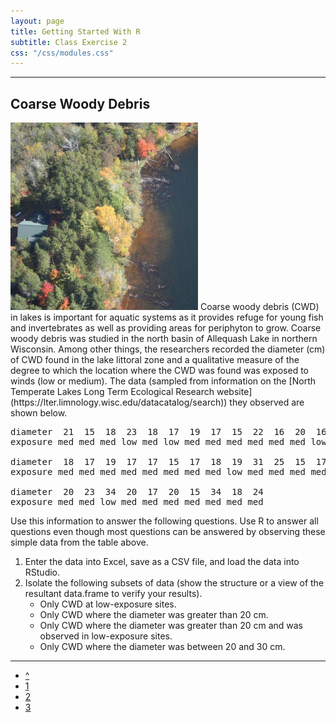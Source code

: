 ```yaml
---
layout: page
title: Getting Started With R
subtitle: Class Exercise 2
css: "/css/modules.css"
---
```


----

## Coarse Woody Debris
<img src="../zimgs/cwd1-bony-lake.jpg" alt="CWD Bony Lake" class="img-right">
Coarse woody debris (CWD) in lakes is important for aquatic systems as it provides refuge for young fish and invertebrates as well as providing areas for periphyton to grow.  Coarse woody debris was studied in the north basin of Allequash Lake in northern Wisconsin.  Among other things, the researchers recorded the diameter (cm) of CWD found in the lake littoral zone and a qualitative measure of the degree to which the location where the CWD was found was exposed to winds (low or medium).  The data (sampled from information on the [North Temperate Lakes Long Term Ecological Research website](https://lter.limnology.wisc.edu/datacatalog/search)) they observed are shown below.

<pre>
diameter  21  15  18  23  18  17  19  17  15  22  16  20  16  17  18  15  16  24  24  23
exposure med med med low med low med med med med med med low med med med med low med med

diameter  18  17  19  17  17  15  17  18  19  31  25  15  17  34  16  18  19  15  16  15
exposure med med med med med med med med low med med med med low low med med med low med

diameter  20  23  34  20  17  20  15  34  18  24
exposure med med low med med med med med med med
</pre>

Use this information to answer the following questions.  Use R to answer all questions even though most questions can be answered by observing these simple data from the table above.

1. Enter the data into Excel, save as a CSV file, and load the data into RStudio.
1. Isolate the following subsets of data (show the structure or a view of the resultant data.frame to verify your results).
    * Only CWD at low-exposure sites.
    * Only CWD where the diameter was greater than 20 cm.
    * Only CWD where the diameter was greater than 20 cm and was observed in low-exposure sites.
    * Only CWD where the diameter was between 20 and 30 cm.

----

<div class="text-center">
<ul class="pagination pagination-lg">
  <li><a href="index.html">^</a></li>
  <li><a href="CE1.html">1</a></li>
  <li class="active"><a href="#">2</a></li>
  <li><a href="CE3.html">3</a></li>
</ul>

